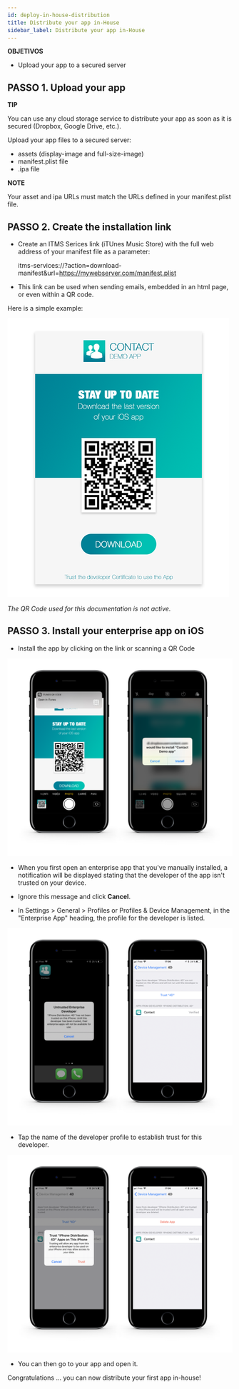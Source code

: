 ```yaml
---
id: deploy-in-house-distribution
title: Distribute your app in-House
sidebar_label: Distribute your app in-House
---
```

<div class = "objectives"> 

**OBJETIVOS**

* Upload your app to a secured server</div> 

## PASSO 1. Upload your app<div class = "tips"> 

**TIP**

You can use any cloud storage service to distribute your app as soon as it is secured (Dropbox, Google Drive, etc.).</div> 

Upload your app files to a secured server:

* assets (display-image and full-size-image)
* manifest.plist file
* .ipa file<div class = "tips"> 

**NOTE**

Your asset and ipa URLs must match the URLs defined in your manifest.plist file.</div> 

## PASSO 2. Create the installation link

* Create an ITMS Serices link (iTUnes Music Store) with the full web address of your manifest file as a parameter:

    itms-services://?action=download-manifest&url=https://mywebserver.com/manifest.plist
    
    

* This link can be used when sending emails, embedded in an html page, or even within a QR code.

Here is a simple example:

![Contact demo app install](assets/deploy-in-house/Contact-demo-app-install.png)

*The QR Code used for this documentation is not active.*

## PASSO 3. Install your enterprise app on iOS

* Install the app by clicking on the link or scanning a QR Code

![Scan and install](assets/deploy-in-house/Scan-and-install.png)

* When you first open an enterprise app that you've manually installed, a notification will be displayed stating that the developer of the app isn't trusted on your device.

* Ignore this message and click **Cancel**.

* In Settings > General > Profiles or Profiles & Device Management, in the "Enterprise App" heading, the profile for the developer is listed.

![Untrust developer](assets/deploy-in-house/Untrust-developer.png)

* Tap the name of the developer profile to establish trust for this developer.

![Trust-confirmation](assets/deploy-in-house/Trust-confirmation.png)

* You can then go to your app and open it.

Congratulations ... you can now distribute your first app in-house!